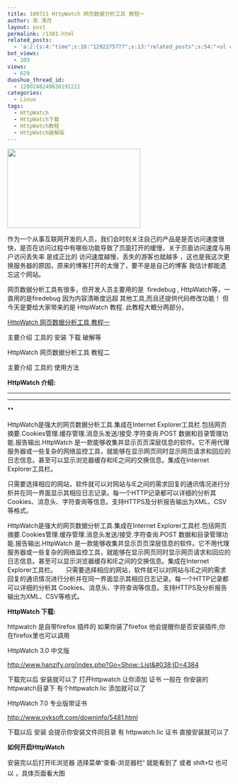 ```yaml
---
title: 100721 HttpWatch 网页数据分析工具 教程一
author: 张 清月
layout: post
permalink: /1381.html
related_posts:
  - 'a:2:{s:4:"time";s:10:"1292275777";s:13:"related_posts";s:54:"<ul class="related_post"><li>No Related Post</li></ul>";}'
bot_views:
  - 103
views:
  - 629
duoshuo_thread_id:
  - 1280248249638191221
categories:
  - Linux
tags:
  - HttpWatch
  - HttpWatch下载
  - HttpWatch教程
  - HttpWatch破解版
---
```

[<img class="aligncenter size-medium wp-image-1382" title="httwatch" src="http://www.80aj.com/wp-content/uploads/2010/07/httwatch-300x179.jpg" alt="" width="300" height="179" />][1]

作为一个从事互联网开发的人员，我们会时刻关注自己的产品是是否访问速度很快，是否在访问过程中有哪些功能导致了页面打开的缓慢，关于页面访问速度与用户访问丢失率 是成正比的 访问速度越慢，丢失的游客也就越多 ，这也是我这次更换服务器的原因，原来的博客打开的太慢了，要不是是自己的博客 我估计都能遗忘这个网站。

网页数据分析工具有很多，但开发人员主要用的是  firedebug , HttpWatch等，一直用的是firedebug 因为内容清晰度远超 其他工具,而且还提供代码修改功能！ 但今天是要给大家带来的是 HttpWatch 教程. 此教程大概分两部分。

<a href="http://www.80aj.com/?p=1381" target="_blank">HttpWatch 网页数据分析工具 教程一</a>

主要介绍 工具的 安装 下载 破解等

HttpWatch 网页数据分析工具 教程二

主要介绍 工具的 使用方法

**HttpWatch 介绍:**

** **

** **

**</p> <div id="_mcePaste">
  <span style="font-weight: normal;">HttpWatch是强大的网页数据分析工具.集成在Internet Explorer工具栏.包括网页摘要.Cookies管理.缓存管理.消息头发送/接受.字符查询.POST 数据和目录管理功能.报告输出.HttpWatch 是一款能够收集并显示页页深层信息的软件。它不用代理服务器或一些复杂的网络监控工具，就能够在显示网页同时显示网页请求和回应的日志信息。甚至可以显示浏览器缓存和IE之间的交换信息。集成在Internet Explorer工具栏。</span>
</div>

<div id="_mcePaste">
  <span style="font-weight: normal;">只需要选择相应的网站，软件就可以对网站与IE之间的需求回复的通讯情况进行分析并在同一界面显示其相应日志记录。每一个HTTP记录都可以详细的分析其 Cookies、消息头、字符查询等信息。支持HTTPS及分析报告输出为XML、CSV等格式。</span>
</div>

</strong>

<span style="font-weight: normal;">HttpWatch是强大的网页数据分析工具.集成在Internet Explorer工具栏.包括网页摘要.Cookies管理.缓存管理.消息头发送/接受.字符查询.POST 数据和目录管理功能.报告输出.HttpWatch 是一款能够收集并显示页页深层信息的软件。它不用代理服务器或一些复杂的网络监控工具，就能够在显示网页同时显示网页请求和回应的日志信息。甚至可以显示浏览器缓存和IE之间的交换信息。集成在Internet Explorer工具栏。　　只需要选择相应的网站，软件就可以对网站与IE之间的需求回复的通讯情况进行分析并在同一界面显示其相应日志记录。每一个HTTP记录都可以详细的分析其 Cookies、消息头、字符查询等信息。支持HTTPS及分析报告输出为XML、CSV等格式。</span>

**HttpWatch 下载:**

httpwatch 是自带firefox 插件的 如果你装了firefox 他会提醒你是否安装插件,你在firefox里也可以调用

HttpWatch 3.0 中文版

http://www.hanzify.org/index.php?Go=Show::List&#038;ID=4384

下载完以后 安装就可以了 打开httpwatch 让你添加 证书 一般在 你安装的httpwatch目录下 有个httpwatch.lic 添加就可以了

HttpWatch 7.0 专业版带证书

http://www.oyksoft.com/downinfo/5481.html

下载以后 安装 会提示你安装文件同目录 有 httpwatch.lic 证书 直接安装就可以了

**如何开启HttpWatch**

安装完以后打开IE浏览器 <span style="font-family: arial; line-height: 24px; font-size: 14px;">选择菜单“查看-浏览器栏” 就能看到了 或者 shift+f2 也可以 ，具体页面看大图</span>

 [1]: http://www.80aj.com/wp-content/uploads/2010/07/httwatch.jpg
